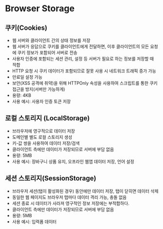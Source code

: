 # Browser Storage

## 쿠키(Cookies)

- 웹 서버와 클라이언트 간의 상태 정보를 저장
- 웹 서버가 응답으로 쿠키를 클라이언트에게 전달하면, 이후 클라이언트의 모든 요청에 쿠키 정보가 포함되어 서버로 전송
- 사용자 인증에 포함되는 세션 관리, 설정 등 서버가 필요로 하는 정보를 저장할 때 적합
- HTTP 요청 시 쿠키 데이터가 포함되므로 잘못 사용 시 네트워크 트래픽 증가 가능
- 만료일 설정 가능
- 보안(XSS 공격에 취약)을 위해 HTTPOnly 속성을 사용하여 스크립트를 통한 쿠키 접근을 방지(서버만 가능하게)
- 용량: 4KB
- 사용 예시: 사용자 인증 토큰 저장

## 로컬 스토리지 (LocalStorage)

- 브라우저에 영구적으로 데이터 저장
- 도메인별 별도 로컬 스토리지 생성
- 키-값 쌍을 사용하여 데이터 저장/검색
- 클라이언트 측에만 데이터가 저장되므로 서버에 부담 없음
- 용량: 5MB
- 사용 예시: 장바구니 상품 유지, 오프라인 웹앱 데이터 저장, 언어 설정

## 세션 스토리지(SessionStorage)

- 브라우저 세션(탭이 활성화된 경우) 동안에만 데이터 저장, 탭이 닫히면 데이터 삭제
- 동일한 웹 페이지도 브라우저 탭마다 데이터 격리 가능, 충돌 없음
- 세션 종료 시 데이터가 사라져 영구적인 정보 저장에는 부적합하다.
- 클라이언트 측에만 데이터가 저장되므로 서버에 부담 없음
- 용량: 5MB
- 사용 예시: 입력폼 데이터